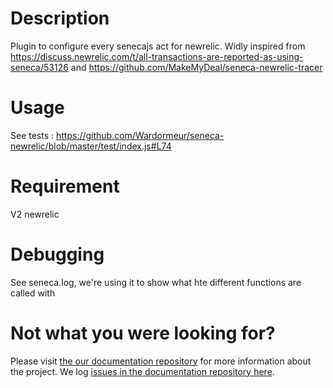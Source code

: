 # Description
Plugin to configure every senecajs act for newrelic. 
Widly inspired from https://discuss.newrelic.com/t/all-transactions-are-reported-as-using-seneca/53126 and https://github.com/MakeMyDeal/seneca-newrelic-tracer

# Usage
See tests : 
https://github.com/Wardormeur/seneca-newrelic/blob/master/test/index.js#L74 

# Requirement
V2 newrelic

# Debugging
See seneca.log, we're using it to show what hte different functions are called with

# Not what you were looking for?
Please visit [the our documentation repository](https://github.com/CoderDojo/community-platform/blob/master/README.md) for more information about the project. We log [issues in the documentation repository here](https://github.com/CoderDojo/community-platform/issues).

